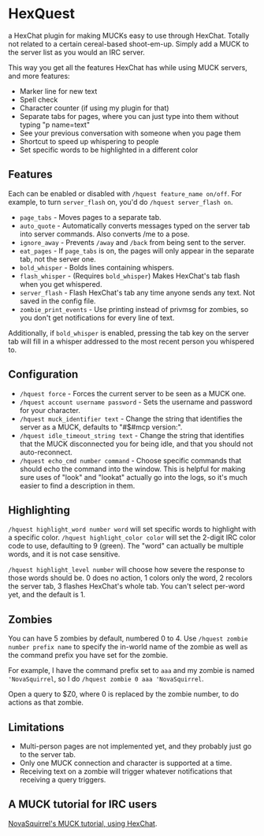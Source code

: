 # HexQuest
a HexChat plugin for making MUCKs easy to use through HexChat.
Totally not related to a certain cereal-based shoot-em-up.
Simply add a MUCK to the server list as you would an IRC server.

This way you get all the features HexChat has while using MUCK servers, and more features:

 * Marker line for new text
 * Spell check
 * Character counter (if using my plugin for that)
 * Separate tabs for pages, where you can just type into them without typing "p name=text"
 * See your previous conversation with someone when you page them
 * Shortcut to speed up whispering to people
 * Set specific words to be highlighted in a different color

## Features
Each can be enabled or disabled with `/hquest feature_name on/off`. For example, to turn `server_flash` on, you'd do `/hquest server_flash on`.

 * `page_tabs` - Moves pages to a separate tab.
 * `auto_quote` - Automatically converts messages typed on the server tab into server commands. Also converts /me to a pose.
 * `ignore_away` - Prevents `/away` and `/back` from being sent to the server.
 * `eat_pages` - If `page_tabs` is on, the pages will only appear in the separate tab, not the server one.
 * `bold_whisper` - Bolds lines containing whispers.
 * `flash_whisper` - (Requires `bold_whisper`) Makes HexChat's tab flash when you get whispered.
 * `server_flash` - Flash HexChat's tab any time anyone sends any text. Not saved in the config file.
 * `zombie_print_events` - Use printing instead of privmsg for zombies, so you don't get notifications for every line of text.

Additionally, if `bold_whisper` is enabled, pressing the tab key on the server tab will fill in a whisper addressed to the most recent person you whispered to.

## Configuration

 * `/hquest force` - Forces the current server to be seen as a MUCK one.
 * `/hquest account username password` - Sets the username and password for your character.
 * `/hquest muck_identifier text` - Change the string that identifies the server as a MUCK, defaults to "#$#mcp version:".
 * `/hquest idle_timeout_string text` - Change the string that identifies that the MUCK disconnected you for being idle, and that you should not auto-reconnect.
 * `/hquest echo_cmd number command` - Choose specific commands that should echo the command into the window. This is helpful for making sure uses of "look" and "lookat" actually go into the logs, so it's much easier to find a description in them.

## Highlighting

`/hquest highlight_word number word` will set specific words to highlight with a specific color. `/hquest highlight_color color` will set the 2-digit IRC color code to use, defaulting to 9 (green). The "word" can actually be multiple words, and it is not case sensitive.

`/hquest highlight_level number` will choose how severe the response to those words should be. 0 does no action, 1 colors only the word, 2 recolors the server tab, 3 flashes HexChat's whole tab. You can't select per-word yet, and the default is 1.

## Zombies

You can have 5 zombies by default, numbered 0 to 4. Use `/hquest zombie number prefix name` to specify the in-world name of the zombie as well as the command prefix you have set for the zombie.

For example, I have the command prefix set to `aaa` and my zombie is named `'NovaSquirrel`, so I do `/hquest zombie 0 aaa 'NovaSquirrel`.

Open a query to $Z0, where 0 is replaced by the zombie number, to do actions as that zombie.

## Limitations

 * Multi-person pages are not implemented yet, and they probably just go to the server tab.
 * Only one MUCK connection and character is supported at a time.
 * Receiving text on a zombie will trigger whatever notifications that receiving a query triggers.

## A MUCK tutorial for IRC users
[NovaSquirrel's MUCK tutorial, using HexChat](http://wiki.novasquirrel.com/MUCK%20tutorial).
